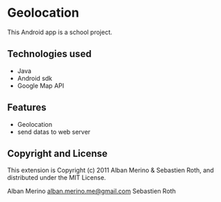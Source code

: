 Geolocation
====================
This Android app is a school project.

Technologies used
---------------------
- Java
- Android sdk
- Google Map API

Features
---------------------
- Geolocation
- send datas to web server

Copyright and License
----------------------
This extension is Copyright (c) 2011 Alban Merino & Sebastien Roth, and distributed under the MIT License.

Alban Merino <alban.merino.me@gmail.com>
Sebastien Roth
